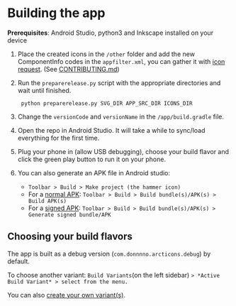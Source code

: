 # Building the app

**Prerequisites**: Android Studio, python3 and Inkscape installed on your device

1. Place the created icons in the `/other` folder and add the new ComponentInfo codes in the `appfilter.xml`, you can gather it with [icon request](https://github.com/Kaiserdragon2/IconRequest/releases/). (See [CONTRIBUTING.md](CONTRIBUTING.md))
2. Run the `preparerelease.py` script with the appropriate directories and wait until finished.

        python preparerelease.py SVG_DIR APP_SRC_DIR ICONS_DIR

3. Change the `versionCode` and `versionName` in the `/app/build.gradle` file.
4. Open the repo in Android Studio. It will take a while to sync/load everything for the first time.
5. Plug your phone in (allow USB debugging), choose your build flavor and click the green play button to run it on your phone.
6. You can also generate an APK file in Android studio:
    - `Toolbar > Build > Make project (the hammer icon)`
    - For a [normal APK](https://developer.android.com/studio/run/): `Toolbar > Build > Build bundle(s)/APK(s) > Build APK(s)`
    - For a [signed APK](https://developer.android.com/studio/publish/app-signing): `Toolbar > Build > Build bundle(s)/APK(s) > Generate signed bundle/APK`

## Choosing your build flavors

The app is built as a debug version (`com.donnnno.arcticons.debug`) by default. 

To choose another variant: `Build Variants`(on the left sidebar) `> *Active Build Variant* > select from the menu.`

You can also [create your own variant(s)](guides/Create_Variants_Guide.md).